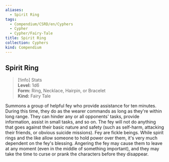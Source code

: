 ```yaml
---
aliases:
  - Spirit Ring
tags:
  - Compendium/CSRD/en/Cyphers
  - Cypher
  - Cypher/Fairy-Tale
title: Spirit Ring
collection: Cyphers
kind: Compendium
---
```

## Spirit Ring  
>[!info] Stats  
> **Level:** 1d6  
> **Form:** Ring, Necklace, Hairpin, or Bracelet  
> **Kind:** Fairy Tale
  
Summons a group of helpful fey who provide assistance for ten minutes. During this time, they do as the wearer commands as long as they're within long range. They can hinder any or all opponents' tasks, provide information, assist in small tasks, and so on. The fey will not do anything that goes against their basic nature and safety (such as self-harm, attacking their friends, or obvious suicide missions). Fey are fickle beings. While spirit rings and the like allow someone to hold power over them, it's very much dependent on the fey's blessing. Angering the fey may cause them to leave at any moment (even in the middle of something important), and they may take the time to curse or prank the characters before they disappear.